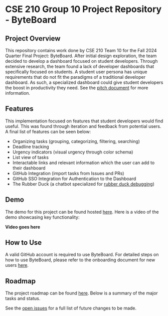 # CSE 210 Group 10 Project Repository - ByteBoard

## Project Overview
This repository contains work done by CSE 210 Team 10 for the Fall 2024 Quarter Final Project: ByteBoard. After initial design exploration, the team decided to develop a dashboard focused on student developers. Through extensive research, the team found a lack of developer dashboards that specifically focused on students. A student user persona has unique requirements that do not fit the paradigms of a traditional developer dashboard. As such, a specialized dashboard could give student developers the boost in productivity they need. See the [pitch document](https://github.com/CSE-210-Team-10/cse210-group10/blob/main/spec/CSE210_Team10_Pitch.pdf) for more information.

## Features
This implementation focused on features that student developers would find useful. This was found through iteration and feedback from potential users. A final list of features can be seen below:
- Organizing tasks (grouping, categorizing, filtering, searching)
- Deadline tracking
- Urgency indicators (visual urgency through color schema)
- List view of tasks
- Interactable links and relevant information which the user can add to their dashboard
- GitHub Integration (import tasks from Issues and PRs)
- GitHub SSO Integration for Authentication to the Dashboard
- The Rubber Duck (a chatbot specialized for [rubber duck debugging](https://rubberduckdebugging.com/))

## Demo
The demo for this project can be found hosted [here](dummy). Here is a video of the demo showcasing key functionality:

**Video goes here**

## How to Use
A valid GitHub account is required to use ByteBoard. For detailed steps on how to use ByteBoard, please refer to the onboarding document for new users [here](https://github.com/CSE-210-Team-10/cse210-group10/blob/main/admin/documentation/onboarding.md).

## Roadmap
The project roadmap can be found [here](https://github.com/CSE-210-Team-10/cse210-group10/blob/main/spec/supplemental/Project%20Roadmap/CSE210_Team10_ProjectRoadMap.jpg). Below is a summary of the major tasks and status.


See the [open issues](https://github.com/CSE-210-Team-10/cse210-group10/issues) for a full list of future changes to be made.
